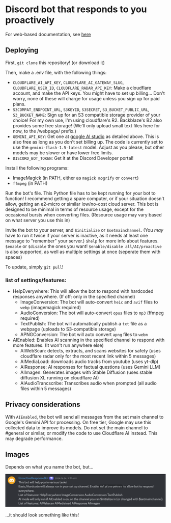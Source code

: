 # Discord bot that responds to you proactively

For web-based documentation, see [here](https://hackclub.jclink.link/documentations/discord-bots/proactive-discord-bot)

## Deploying
First, `git clone` this repository! (or download it)

Then, make a .env file, with the following things:
- `CLOUDFLARE_AI_API_KEY`, `CLOUDFLARE_AI_GATEWAY_SLUG`, `CLOUDFLARE_USER_ID`, `CLOUDFLARE_RADAR_API_KEY`: Make a cloudflare account, and make the API keys. You might have to set up billing... Don't worry, none of these will charge for usage unless you sign up for paid plans.
- `S3COMPAT_ENDPOINT_URL`, `S3KEYID`, `S3SECRET`, `S3_BUCKET_PUBLIC_URL`, `S3_BUCKET_NAME`: Sign up for an S3 compatible storage provider of your choice! For my own use, I'm using cloudflare's R2. Backblaze's B2 also provides some free storage! (We'll only upload small text files here for now, to the /webpage/ prefix.)
- `GEMINI_API_KEY`: Get one at [google AI studio](https://aistudio.google.com) as detailed above. This is also free as long as you don't set billing up. The code is currently set to use the `gemini-flash-1.5-latest` model. Adjust as you please, but other models may be slower or have lower free limits.
- `DISCORD_BOT_TOKEN`: Get it at the Discord Developer portal!

Install the following programs:
- ImageMagick (in PATH, either as `magick mogrify` or `convert`)
- `ffmpeg` (in PATH)

Run the bot's file. This Python file has to be kept running for your bot to function! I recommend getting a spare computer, or if your situation doesn't allow, getting an e2-micro or similar low/no-cost cloud server. This bot is designed to be minimal in terms of resource usage, except for the occasional bursts when converting files. (Resource usage may vary based on what server you use this in)

Invite the bot to your server, and `$initialize` or `$setmainchannel`. (You *may* have to run it twice if your server is inactive, as it needs at least one message to "remember" your server.)
`$help` for more info about features.
`$enable` or `$disable` the ones you want!
`$enable/disable all/AI/proactive` is also supported, as well as multiple settings at once (seperate them with spaces)

To update, simply `git pull`!

### list of settings/features:

- HelpEverywhere: This will allow the bot to respond with hardcoded responses anywhere. (If off: only in the specified channel)
    - ImageConversion: The bot will auto-convert `heic` and `avif` files to `webp` (imagemagick required)
    - AudioConversion: The bot will auto-convert `opus` files to `mp3` (ffmpeg required)
    - TextPublish: The bot will automatically publish a `txt` file as a webpage (uploads to S3-compatible storage)
    - APNGConversion: The bot will auto convert `apng` files to `webm`
- AIEnabled: Enables AI scanning in the specified channel to respond with more features. (It won't run anywhere else)
    - AIWebScan: detects, extracts, and scans websites for safety (uses cloudflare radar only for the most recent link within 5 messages)
    - AIMediaLoad: downloads audio tracks from youtube (uses yt-dlp)
    - AIResponse: AI responses for factual questions (uses Gemini LLM)
    - AIImagen: Generates images with Stable Diffusion (uses stable diffusion XL running on cloudflare AI)
    - AIAudioTrancscribe: Transcribes audio when prompted (all audio files within 5 messages)

## Privacy considerations

With `AIEnabled`, the bot will send all messages from the set main channel to Google's Gemini API for processing. On free tier, Google may use this collected data to improve its models. Do not set the main channel to #general or similar, or modify the code to use Cloudflare AI instead. This may degrade performance.

## Images

Depends on what you name the bot, but...

![Screenshot of the bot in action](self.png)

...it should look something like this!